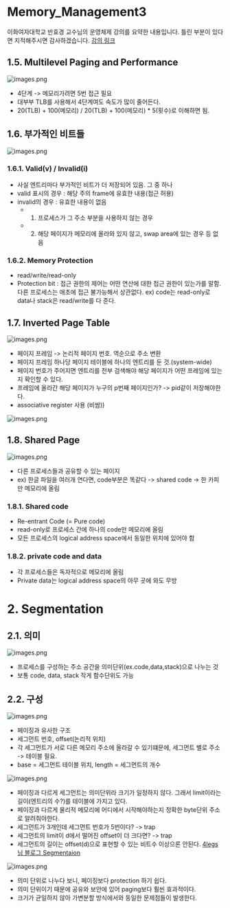 Memory_Management3
===
이화여자대학교 반효경 교수님의 운영체제 강의를 요약한 내용입니다. 틀린 부분이 있다면 지적해주시면 감사하겠습니다.  [강의 링크](http://www.kocw.net/home/cview.do?cid=4b9cd4c7178db077)

## 1.5. Multilevel Paging and Performance
![images.png](./images/multi_paging.png)
- 4단계 -> 메모리가려면 5번 접근 필요
- 대부부 TLB를 사용해서 4단계여도 속도가 많이 줄어든다.
- 20(TLB) + 100(메모리) / 20(TLB) + 100(메모리) * 5(횟수)로 이해하면 됨.

## 1.6. 부가적인 비트들
![images.png](./images/val_in.png)
### 1.6.1. Valid(v) / Invalid(i)
- 사실 엔트리마다 부가적인 비트가 더 저장되어 있음. 그 중 하나
- valid 표시의 경우 : 해당 주의 frame에 유효한 내용(접근 허용)
- invalid의 경우 : 유효한 내용이 없음
    - 1) 프로세스가 그 주소 부분을 사용하지 않는 경우
    - 2) 해당 페이지가 메모리에 올라와 있지 않고, swap area에 있는 경우 등 없음
### 1.6.2. Memory Protection
- read/write/read-only
- Protection bit : 접근 권한의 제어는 어떤 연산에 대한 접근 권한이 있는가를 말함. 다른 프로세스는 애초에 접근 불가능해서 상관없다. ex) code는 read-only로 data나 stack은 read/write를 다 준다.


## 1.7. Inverted Page Table

![images.png](./images/invert_pt1.png)
- 페이지 프레임 -> 논리적 페이지 번호. 역순으로 주소 변환
- 페이지 프레임 하나당 페이지 테이블에 하나의 엔트리를 둔 것.(system-wide)
- 페이지 번호가 주어지면 엔트리를 전부 검색해야 해당 페이지가 어떤 프레임에 있는지 확인할 수 있다.
- 프레임에 올라간 해당 페이지가 누구의 p번째 페이지인가? -> pid같이 저장해야한다.
- associative register 사용 (비쌈))

![images.png](./images/invert_pt2.png)

## 1.8. Shared Page
![images.png](./images/shared_p.png)
- 다른 프로세스들과 공유할 수 있는 페이지
- ex) 한글 파일을 여러개 연다면, code부분은 똑같다 -> shared code -> 한 카피만 메모리에 올림
### 1.8.1. Shared code
- Re-entrant Code (= Pure code)
- read-only로 프로세스 간에 하나의 code만 메모리에 올림
- 모든 프로세스의 logical address space에서 동일한 위치에 있어야 함
### 1.8.2. private code and data
- 각 프로세스들은 독자적으로 메모리에 올림
- Private data는 logical address space의 아무 곳에 와도 무방

# 2. Segmentation
## 2.1. 의미
![images.png](./images/segment.png)
- 프로세스를 구성하는 주소 공간을 의미단위(ex.code,data,stack)으로 나누는 것
- 보통 code, data, stack 작게 함수단위도 가능
## 2.2. 구성
![images.png](./images/seg_arch.png)

- 페이징과 유사한 구조
- 세그먼트 번호, offset(논리적 위치)
- 각 세그먼트가 서로 다른 메모리 주소에 올라갈 수 있기떄문에, 세그먼트 별로 주소 -> 테이블 필요.
- base = 세그먼트 테이블 위치, length = 세그먼트의 개수
    

![images.png](./images/seg_hard.png)

- 페이징과 다르게 세그먼트는 의미단위라 크기가 일정하지 않다. 그래서 limit이라는 길이(엔트리의 수?)를 테이블에 가지고 있다.
- 페이징과 다르게 물리적 메모리에 어디에서 시작해야하는지 정확한 byte단위 주소로 알려줘야한다. 
- 세그먼트가 3개인데 세그먼트 번호가 5번이다? -> trap
- 세그먼트의 limit이 d에서 떨어진 offset이 더 크다면? -> trap
- 세그먼트의 길이는 offset(d)으로 표현할 수 있는 비트수 이상으론 안된다. [4legs님 블로그 Segmentaion](https://4legs-study.tistory.com/50)

![images.png](./images/seg.arch2.png)

- 의미 단위로 나누다 보니, 페이징보다 protection 하기 쉽다.
- 의미 단위이기 때문에 공유와 보안에 있어 paging보다 훨씬 효과적이다.
- 크기가 균일하지 않아 가변분할 방식에서와 동일한 문제점들이 발생한다.
